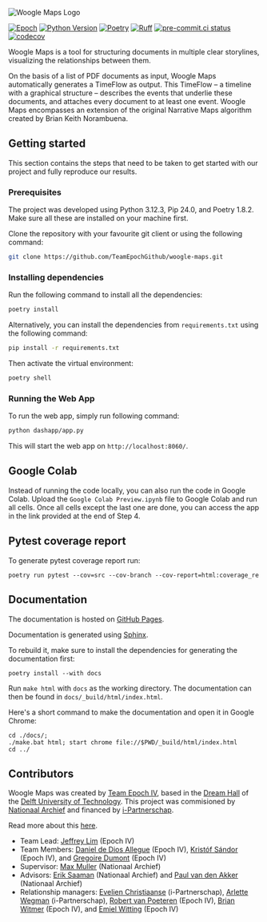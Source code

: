 ![Woogle Maps Logo](https://raw.githubusercontent.com/TeamEpochGithub/woogle-maps/main/assets/Woogle_Maps_Logo_Auto.svg)

[![Epoch](https://img.shields.io/endpoint?url=https%3A%2F%2Fraw.githubusercontent.com%2FJeffrey-Lim%2Fepoch-dvdscreensaver%2Fmaster%2Fbadge.json)](https://teamepoch.ai/)
[![Python Version](https://img.shields.io/badge/python-3.12-blue.svg)](https://www.python.org/downloads/)
[![Poetry](https://img.shields.io/endpoint?url=https://python-poetry.org/badge/v0.json)](https://python-poetry.org/)
[![Ruff](https://img.shields.io/endpoint?url=https://raw.githubusercontent.com/astral-sh/ruff/main/assets/badge/v2.json)](https://github.com/astral-sh/ruff)
[![pre-commit.ci status](https://results.pre-commit.ci/badge/github/TeamEpochGithub/woogle-maps/main.svg)](https://results.pre-commit.ci/latest/github/TeamEpochGithub/woogle-maps/main)
[![codecov](https://codecov.io/gh/TeamEpochGithub/woogle-maps/graph/badge.svg)](https://codecov.io/gh/TeamEpochGithub/woogle-maps)

Woogle Maps is a tool for structuring documents in multiple clear storylines, visualizing the relationships between them.

On the basis of a list of PDF documents as input, Woogle Maps automatically generates a TimeFlow as output.
This TimeFlow – a timeline with a graphical structure – describes the events that underlie these documents,
and attaches every document to at least one event.
Woogle Maps encompasses an extension of the original Narrative Maps algorithm created by Brian Keith Norambuena.

## Getting started

This section contains the steps that need to be taken to get started with our project and fully reproduce our results.

### Prerequisites

The project was developed using Python 3.12.3, Pip 24.0, and Poetry 1.8.2. Make sure all these are installed on your machine first.

Clone the repository with your favourite git client or using the following command:

```bash
git clone https://github.com/TeamEpochGithub/woogle-maps.git
```

### Installing dependencies

Run the following command to install all the dependencies:

```bash
poetry install
```

Alternatively, you can install the dependencies from `requirements.txt` using the following command:

```bash
pip install -r requirements.txt
```

Then activate the virtual environment:

```bash
poetry shell
```

### Running the Web App

To run the web app, simply run following command:

```bash
python dashapp/app.py
```

This will start the web app on `http://localhost:8060/`.

## Google Colab

Instead of running the code locally, you can also run the code in Google Colab.
Upload the `Google Colab Preview.ipynb` file to Google Colab and run all cells.
Once all cells except the last one are done, you can access the app in the link provided at the end of Step 4.

## Pytest coverage report

To generate pytest coverage report run:

```shell
poetry run pytest --cov=src --cov-branch --cov-report=html:coverage_re
```

## Documentation

The documentation is hosted on [GitHub Pages](https://teamepochgithub.github.io/woogle-maps/).

Documentation is generated using [Sphinx](https://www.sphinx-doc.org/en/master/).

To rebuild it, make sure to install the dependencies for generating the documentation first:

```shell
poetry install --with docs
```

Run `make html` with `docs` as the working directory. The documentation can then be found in `docs/_build/html/index.html`.

Here's a short command to make the documentation and open it in Google Chrome:

```shell
cd ./docs/;
./make.bat html; start chrome file://$PWD/_build/html/index.html
cd ../
```

## Contributors

Woogle Maps was created by [Team Epoch IV](https://teamepoch.ai/team), based in the [Dream Hall](https://www.tudelft.nl/ddream) of the [Delft University of Technology](https://www.tudelft.nl/).
This project was commisioned by [Nationaal Archief](https://www.nationaalarchief.nl/) and financed by [i-Partnerschap](https://www.rijksorganisatieodi.nl/i-partnerschap).

Read more about this [here](https://teamepoch.ai/competitions#Government).

- Team Lead: [Jeffrey Lim](https://www.linkedin.com/in/jeffrey-si-hau-lim/) (Epoch IV)
- Team Members: [Daniel de Dios Allegue](https://www.linkedin.com/in/daniel-de-dios-allegue/) (Epoch IV), [Kristóf Sándor](https://www.linkedin.com/in/kristof-sandor/) (Epoch IV), and [Gregoire Dumont](https://www.linkedin.com/in/gregoire-dumont-592586240/) (Epoch IV)
- Supervisor: [Max Muller](https://www.linkedin.com/in/max-muller-2861625b/) (Nationaal Archief)
- Advisors: [Erik Saaman](https://www.linkedin.com/in/erik-saaman-5246624/) (Nationaal Archief) and [Paul van den Akker](https://www.linkedin.com/in/paulvdakker/) (Nationaal Archief)
- Relationship managers: [Evelien Christiaanse](https://www.linkedin.com/in/evelienchristiaanse/) (i-Partnerschap), [Arlette Wegman](https://www.linkedin.com/in/arlettewegman/t) (i-Partnerschap), [Robert van Poeteren](https://www.linkedin.com/in/robert-van-poeteren-994041283/) (Epoch IV), [Brian Witmer](https://www.linkedin.com/in/brian-witmer-222028190/) (Epoch IV), and [Emiel Witting](https://www.linkedin.com/in/emiel-witting-3b515a290/) (Epoch IV)
